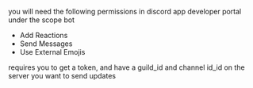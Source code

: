 you will need the following permissions in discord app developer portal under the scope bot

 - Add Reactions
 - Send Messages
 - Use External Emojis


 requires you to get a token, and have a guild_id and channel id_id on the server you want to send updates